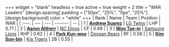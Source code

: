+++
widget = "blank"
headless = true
active = true
weight = 2
title = "WAR Leaders"
[design.spacing]
padding = ["50px", "25%", "0px", "25%"]
[design.background]
color = "white"
+++
| Rank | Name | Team | Position | WAR |
| :---: | --- | --- | ------- | -- |
| 1 | [**Andrew Suarez**](/players/15013) | [LG Twins](/teams/LGTwins) | LHP | 0.71 |
| 2 | [**Aaron Altherr**](/players/13900) | [NC Dinos](/teams/NCDinos) | CF | 0.69 |
| 3 | [**Won Tae-in**](/players/12619) | [Samsung Lions](/teams/SamsungLions) | RHP | 0.62 |
| 4 | [**Park Kun-woo**](/players/145) | [Doosan Bears](/teams/DoosanBears) | RF | 0.56 |
| 5 | [**Kim Sun-bin**](/players/1881) | [Kia Tigers](/teams/KiaTigers) | 2B | 0.55 |
